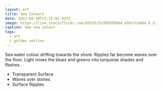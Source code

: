 ```yaml
---
layout: art
title: Sea Colours
date: 2022-09-30T22:32:02.937Z
image: https://live.staticflickr.com/65535/52395930564_e93c7cb684_h_d.jpg
caption: See sea colour
tags:
  - art
  - golden section
---
```

Sea water colour drifting towards the shore. Ripples far become waves over the floor. Light mixes the blues and greens into turquoise shades and flashes.

* Transparent Surface
* Waves over stones
* Surface Ripples
